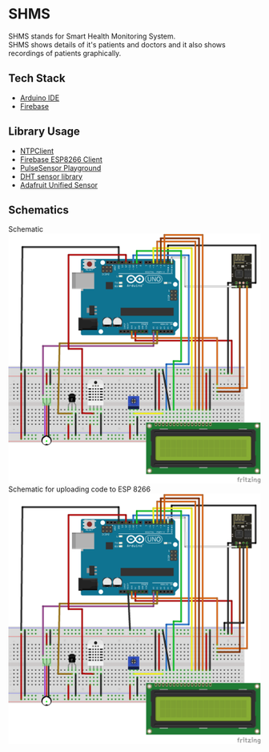 # SHMS
SHMS stands for Smart Health Monitoring System.\
SHMS shows details of it's patients and doctors and it also shows recordings of patients graphically.

## Tech Stack
* [Arduino IDE](https://www.arduino.cc/en/software)
* [Firebase](https://firebase.google.com/)

## Library Usage
* [NTPClient](https://www.arduino.cc/reference/en/libraries/ntpclient/)
* [Firebase ESP8266 Client](https://www.arduino.cc/reference/en/libraries/firebase-esp8266-client/)
* [PulseSensor Playground](https://www.arduino.cc/reference/en/libraries/pulsesensor-playground/)
* [DHT sensor library](https://www.arduino.cc/reference/en/libraries/dht-sensor-library/)
* [Adafruit Unified Sensor](https://www.arduino.cc/reference/en/libraries/adafruit-unified-sensor/)

## Schematics
Schematic \
![SHMS WORKING](https://github.com/irfankhaan/SHMS/blob/main/SHMS_WORKING_bb.png)\
Schematic for uploading code to ESP 8266\
![while uploading code to ESP 8266](https://github.com/irfankhaan/SHMS/blob/main/SHMS_UploadingToESP_bb.png)

